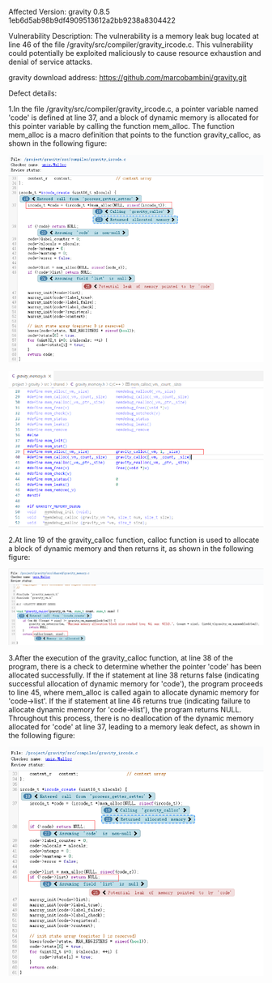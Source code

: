 Affected Version:
gravity 0.8.5 1eb6d5ab98b9df4909513612a2bb9238a8304422

Vulnerability Description:
The vulnerability is a memory leak bug located at line 46 of the file /gravity/src/compiler/gravity_ircode.c. This vulnerability could potentially be exploited maliciously to cause resource exhaustion and denial of service attacks.

gravity download address:
https://github.com/marcobambini/gravity.git

Defect details:

1.In the file /gravity/src/compiler/gravity_ircode.c, a pointer variable named 'code' is defined at line 37, and a block of dynamic memory is allocated for this pointer variable by calling the function mem_alloc. The function mem_alloc is a macro definition that points to the function gravity_calloc, as shown in the following figure:

![image](https://github.com/LuMingYinDetect/gravity_defects/blob/main/gravity_6.png)

![image](https://github.com/LuMingYinDetect/gravity_defects/blob/main/gravity_5.png)

2.At line 19 of the gravity_calloc function, calloc function is used to allocate a block of dynamic memory and then returns it, as shown in the following figure:

![image](https://github.com/LuMingYinDetect/gravity_defects/blob/main/gravity_7.png)

3.After the execution of the gravity_calloc function, at line 38 of the program, there is a check to determine whether the pointer 'code' has been allocated successfully. If the if statement at line 38 returns false (indicating successful allocation of dynamic memory for 'code'), the program proceeds to line 45, where mem_alloc is called again to allocate dynamic memory for 'code->list'. If the if statement at line 46 returns true (indicating failure to allocate dynamic memory for 'code->list'), the program returns NULL. Throughout this process, there is no deallocation of the dynamic memory allocated for 'code' at line 37, leading to a memory leak defect, as shown in the following figure:

![image](https://github.com/LuMingYinDetect/gravity_defects/blob/main/gravity_8.png)
